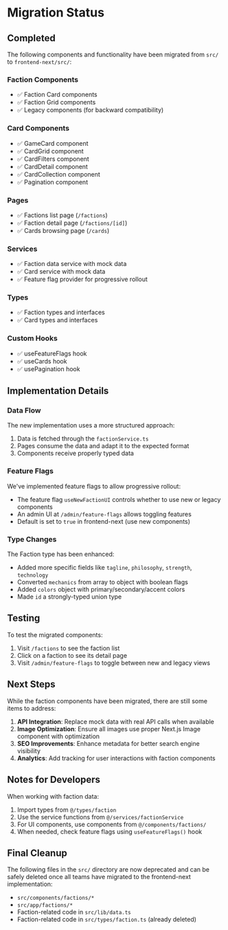 # Migration Status

## Completed

The following components and functionality have been migrated from `src/` to `frontend-next/src/`:

### Faction Components
- ✅ Faction Card components
- ✅ Faction Grid components
- ✅ Legacy components (for backward compatibility)

### Card Components
- ✅ GameCard component
- ✅ CardGrid component
- ✅ CardFilters component
- ✅ CardDetail component
- ✅ CardCollection component
- ✅ Pagination component

### Pages
- ✅ Factions list page (`/factions`)
- ✅ Faction detail page (`/factions/[id]`)
- ✅ Cards browsing page (`/cards`)

### Services
- ✅ Faction data service with mock data
- ✅ Card service with mock data
- ✅ Feature flag provider for progressive rollout

### Types
- ✅ Faction types and interfaces
- ✅ Card types and interfaces

### Custom Hooks
- ✅ useFeatureFlags hook
- ✅ useCards hook
- ✅ usePagination hook

## Implementation Details

### Data Flow
The new implementation uses a more structured approach:

1. Data is fetched through the `factionService.ts`
2. Pages consume the data and adapt it to the expected format
3. Components receive properly typed data

### Feature Flags
We've implemented feature flags to allow progressive rollout:

- The feature flag `useNewFactionUI` controls whether to use new or legacy components
- An admin UI at `/admin/feature-flags` allows toggling features
- Default is set to `true` in frontend-next (use new components)

### Type Changes
The Faction type has been enhanced:

- Added more specific fields like `tagline`, `philosophy`, `strength`, `technology`
- Converted `mechanics` from array to object with boolean flags
- Added `colors` object with primary/secondary/accent colors
- Made `id` a strongly-typed union type

## Testing

To test the migrated components:

1. Visit `/factions` to see the faction list
2. Click on a faction to see its detail page
3. Visit `/admin/feature-flags` to toggle between new and legacy views

## Next Steps

While the faction components have been migrated, there are still some items to address:

1. **API Integration**: Replace mock data with real API calls when available
2. **Image Optimization**: Ensure all images use proper Next.js Image component with optimization
3. **SEO Improvements**: Enhance metadata for better search engine visibility
4. **Analytics**: Add tracking for user interactions with faction components

## Notes for Developers

When working with faction data:

1. Import types from `@/types/faction`
2. Use the service functions from `@/services/factionService`
3. For UI components, use components from `@/components/factions/`
4. When needed, check feature flags using `useFeatureFlags()` hook

## Final Cleanup

The following files in the `src/` directory are now deprecated and can be safely deleted once all teams have migrated to the frontend-next implementation:

- `src/components/factions/*`
- `src/app/factions/*`
- Faction-related code in `src/lib/data.ts`
- Faction-related code in `src/types/faction.ts` (already deleted)